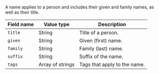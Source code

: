 A name applies to a person and includes their given and family names, as well as their title.

Field name | Value type | Description
-----------|------------|------------
`title` | String | Title of a person.
`given` | String | Given (first) name.
`family` | String | Family (last) name.
`suffix` | String | Suffix of the name.
`tags` | Array of strings | Tags that apply to the name.
